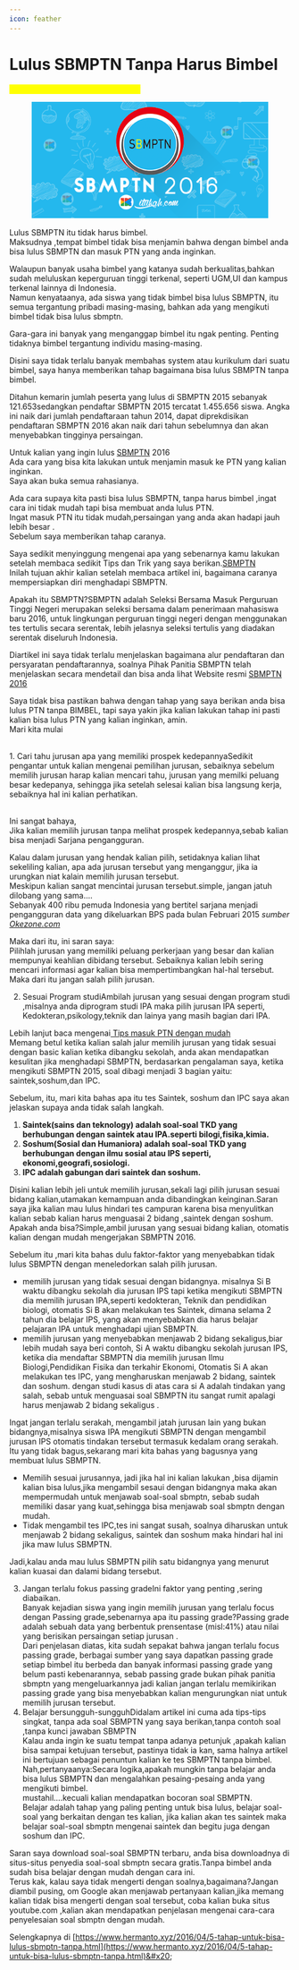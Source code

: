 ```yaml
---
icon: feather
---
```


# Lulus SBMPTN  Tanpa Harus Bimbel

_<mark style="color:yellow;">**Ditulis pada Sunday, 24 April 2016**</mark>_&#x20;

<figure><img src="../.gitbook/assets/image (20).png" alt=""><figcaption></figcaption></figure>

Lulus SBMPTN  itu tidak harus bimbel.\
Maksudnya ,tempat bimbel tidak bisa menjamin bahwa dengan bimbel anda bisa lulus SBMPTN dan masuk PTN yang anda inginkan.

Walaupun banyak usaha bimbel yang katanya sudah berkualitas,bahkan sudah meluluskan keperguruan tinggi terkenal, seperti UGM,UI dan kampus terkenal lainnya di Indonesia.\
Namun kenyataanya, ada siswa yang tidak bimbel bisa lulus SBMPTN, itu semua tergantung pribadi masing-masing, bahkan ada yang mengikuti bimbel tidak bisa lulus sbmptn.

Gara-gara ini banyak yang menganggap  bimbel itu ngak penting. Penting tidaknya bimbel tergantung individu masing-masing.

Disini saya tidak terlalu banyak membahas system atau kurikulum dari suatu bimbel, saya hanya memberikan tahap bagaimana bisa lulus SBMPTN tanpa bimbel.

Ditahun kemarin jumlah peserta yang lulus di SBMPTN 2015 sebanyak 121.653sedangkan pendaftar SBMPTN 2015 tercatat  1.455.656 siswa. Angka ini naik dari jumlah pendaftaraan tahun 2014, dapat diprekdisikan pendaftaran SBMPTN  2016  akan naik dari tahun sebelumnya dan akan menyebabkan tingginya persaingan.

Untuk kalian yang ingin lulus [SBMPTN](http://sbmptn.ac.id/) 2016 \
Ada cara yang bisa kita lakukan untuk menjamin masuk ke PTN yang kalian inginkan.\
Saya akan buka semua rahasianya.

Ada cara supaya kita pasti bisa lulus SBMPTN, tanpa harus bimbel ,ingat cara ini tidak mudah tapi bisa membuat anda lulus PTN.\
Ingat masuk PTN itu tidak mudah,persaingan yang anda akan hadapi jauh lebih besar .\
Sebelum saya memberikan tahap caranya.

Saya sedikit menyinggung mengenai apa yang sebenarnya kamu lakukan setelah membaca sedikit Tips dan Trik yang saya berikan.[SBMPTN ](https://sbmptn.ac.id/)\
Inilah tujuan akhir kalian setelah membaca  artikel ini, bagaimana caranya mempersiapkan diri menghadapi SBMPTN.

Apakah itu SBMPTN?SBMPTN adalah  Seleksi Bersama Masuk Perguruan Tinggi Negeri merupakan seleksi bersama dalam penerimaan mahasiswa baru 2016, untuk lingkungan perguruan tinggi negeri dengan menggunakan tes tertulis secara serentak, lebih jelasnya seleksi tertulis yang diadakan serentak diseluruh Indonesia.

Diartikel ini saya tidak terlalu menjelaskan bagaimana alur pendaftaran dan persyaratan pendaftarannya, soalnya Pihak Panitia SBMPTN telah menjelaskan secara mendetail dan bisa anda lihat Website resmi [SBMPTN 2016](https://sbmptn.ac.id/)

Saya tidak bisa pastikan bahwa dengan tahap yang saya berikan anda bisa lulus PTN tanpa BIMBEL, tapi saya yakin jika kalian  lakukan tahap ini pasti kalian bisa lulus PTN yang kalian inginkan, amin.\
Mari kita mulai

\
1\. Cari tahu  jurusan apa yang memiliki prospek kedepannyaSedikit pengantar untuk kalian mengenai pemilihan  jurusan, sebaiknya sebelum memilih jurusan harap kalian  mencari tahu, jurusan yang memilki peluang besar kedepanya, sehingga jika setelah selesai kalian bisa langsung kerja, sebaiknya hal ini kalian perhatikan.

\
Ini sangat bahaya,\
Jika kalian memilih jurusan tanpa melihat prospek  kedepannya,sebab kalian bisa menjadi Sarjana pengangguran.

Kalau dalam jurusan yang hendak kalian pilih, setidaknya kalian lihat sekeliling kalian, apa ada jurusan tersebut yang menganggur, jika ia urungkan niat kalain memilih jurusan tersebut.\
Meskipun kalian sangat mencintai jurusan tersebut.simple, jangan jatuh dilobang yang sama....\
Sebanyak 400 ribu pemuda Indonesia yang bertitel  sarjana menjadi pengangguran  data yang dikeluarkan BPS pada bulan Februari 2015 _sumber_ [_Okezone.com_](http://okezone.com/)

Maka dari itu, ini saran saya:\
Pilihlah jurusan yang memiliki peluang perkerjaan yang besar dan kalian mempunyai keahlian dibidang tersebut. Sebaiknya kalian lebih sering mencari informasi agar kalian bisa mempertimbangkan hal-hal tersebut.\
Maka dari itu jangan salah pilih jurusan.

2. Sesuai Program studiAmbilah jurusan yang sesuai dengan program studi ,misalnya anda diprogram studi IPA maka pilih jurusan IPA seperti, Kedokteran,psikology,teknik dan lainya yang masih bagian dari IPA.

Lebih lanjut baca mengenai[ Tips masuk PTN dengan mudah](http://andiupdate.blogspot.co.id/2016/04/tips-sukses-masuk-ptn-dengan-mudah.html)\
Memang betul ketika kalian salah jalur memilih jurusan yang tidak sesuai dengan basic kalian ketika dibangku sekolah, anda akan mendapatkan kesulitan jika menghadapi SBMPTN, berdasarkan pengalaman saya, ketika mengikuti SBMPTN 2015, soal dibagi menjadi 3 bagian yaitu: saintek,soshum,dan IPC.

Sebelum, itu, mari kita bahas apa itu tes Saintek, soshum dan IPC  saya akan jelaskan supaya anda tidak salah langkah.

1. **Saintek(sains dan teknology) adalah soal-soal TKD yang berhubungan dengan saintek atau IPA.seperti bilogi,fisika,kimia.**
2. **Soshum(Sosial dan Humaniora) adalah soal-soal TKD yang berhubungan dengan ilmu sosial atau IPS seperti, ekonomi,geografi,sosiologi.**
3. **IPC adalah gabungan dari saintek dan soshum.**

Disini kalian lebih jeli untuk memilih jurusan,sekali lagi pilih jurusan sesuai bidang kalian,utamakan kemampuan anda dibandingkan keinginan.Saran saya jika kalian mau lulus hindari tes campuran karena bisa menyulitkan kalian sebab kalian harus menguasai 2 bidang ,saintek dengan soshum.\
Apakah anda bisa?Simple,ambil jurusan yang sesuai bidang kalian, otomatis kalian dengan mudah mengerjakan SBMPTN 2016.

Sebelum itu ,mari kita bahas dulu faktor-faktor  yang menyebabkan tidak lulus SBMPTN dengan meneledorkan salah pilih jurusan.

* memilih jurusan yang tidak sesuai dengan bidangnya. misalnya Si B waktu dibangku sekolah dia jurusan IPS tapi ketika mengikuti SBMPTN dia memilih jurusan IPA,seperti kedokteran, Teknik dan pendidikan biologi, otomatis Si B akan melakukan tes Saintek, dimana selama 2 tahun dia belajar IPS, yang akan menyebabkan dia harus belajar pelajaran IPA untuk menghadapi ujian SBMPTN.
* memilih jurusan yang menyebabkan menjawab 2 bidang sekaligus,biar lebih mudah saya beri contoh, Si A waktu dibangku sekolah jurusan IPS, ketika dia mendaftar SBMPTN dia memilih jurusan Ilmu Biologi,Pendidikan Fisika dan terkahir Ekonomi, Otomatis Si A akan melakukan tes IPC, yang mengharuskan menjawab 2 bidang, saintek dan soshum. dengan studi kasus di atas cara si A adalah tindakan yang salah, sebab untuk menguasai soal SBMPTN itu sangat rumit apalagi harus menjawab 2 bidang sekaligus .

Ingat jangan terlalu serakah, mengambil jatah jurusan lain yang bukan bidangnya,misalnya siswa IPA mengikuti SBMPTN dengan mengambil jurusan IPS otomatis tindakan tersebut termasuk kedalam orang serakah.\
Itu yang tidak bagus,sekarang mari kita bahas yang bagusnya yang membuat lulus SBMPTN.

* Memilih sesuai jurusannya, jadi jika hal ini kalian lakukan ,bisa dijamin kalian bisa lulus,jika mengambil sesaui dengan bidangnya maka akan mempermudah untuk menjawab soal-soal sbmptn, sebab sudah memiliki dasar yang kuat,sehingga bisa menjawab soal sbmptn dengan mudah.
* Tidak mengambil tes IPC,tes ini sangat susah, soalnya diharuskan untuk menjawab 2 bidang sekaligus, saintek dan soshum maka hindari hal ini jika maw lulus SBMPTN.

Jadi,kalau anda mau lulus SBMPTN pilih satu bidangnya yang menurut kalian kuasai dan dalami bidang tersebut.&#x20;

3. Jangan terlalu fokus passing gradeIni faktor yang penting ,sering diabaikan.\
   Banyak kejadian siswa yang ingin memilih jurusan yang terlalu focus dengan Passing grade,sebenarnya apa itu passing grade?Passing grade adalah sebuah data yang berbentuk prensentase (misl:41%) atau nilai yang berisikan persaingan setiap jurusan .\
   Dari penjelasan diatas, kita sudah sepakat bahwa jangan terlalu focus passing grade, berbagai sumber yang saya dapatkan passing grade setiap bimbel itu berbeda dan banyak informasi passing grade yang belum pasti kebenarannya, sebab passing grade bukan pihak panitia sbmptn yang mengeluarkannya jadi kalian jangan terlalu memikirikan passing grade yang bisa menyebabkan kalian mengurungkan niat untuk memilih jurusan tersebut.
4. Belajar bersungguh-sungguhDidalam artikel ini cuma ada tips-tips singkat, tanpa ada soal  SBMPTN yang saya berikan,tanpa contoh soal ,tanpa kunci jawaban SBMPTN\
   Kalau anda ingin ke suatu tempat tanpa adanya petunjuk ,apakah kalian bisa sampai ketujuan tersebut, pastinya tidak ia kan, sama halnya artikel ini bertujuan sebagai penuntun kalian ke tes SBMPTN tanpa bimbel.\
   Nah,pertanyaanya:Secara logika,apakah mungkin tanpa belajar anda bisa lulus SBMPTN dan mengalahkan pesaing-pesaing anda yang mengikuti bimbel.\
   mustahil....kecuali kalian mendapatkan bocoran soal SBMPTN.\
   Belajar adalah tahap yang paling penting untuk bisa lulus, belajar soal-soal yang berkaitan dengan tes kalian, jika kalian akan tes saintek maka belajar soal-soal sbmptn mengenai saintek dan begitu juga dengan soshum dan IPC.&#x20;

Saran saya download soal-soal SBMPTN terbaru, anda bisa downloadnya di situs-situs penyedia soal-soal sbmptn secara gratis.Tanpa bimbel anda sudah bisa belajar dengan mudah dengan cara ini.\
Terus kak, kalau saya tidak mengerti dengan soalnya,bagaimana?Jangan diambil pusing, om Google akan menjawab pertanyaan kalian,jika memang kalian tidak bisa mengerti dengan soal tersebut, coba kalian buka situs youtube.com ,kalian akan mendapatkan penjelasan mengenai cara-cara penyelesaian soal sbmptn dengan mudah.

Selengkapnya di [https://www.hermanto.xyz/2016/04/5-tahap-untuk-bisa-lulus-sbmptn-tanpa.html](https://www.hermanto.xyz/2016/04/5-tahap-untuk-bisa-lulus-sbmptn-tanpa.html)&#x20;
